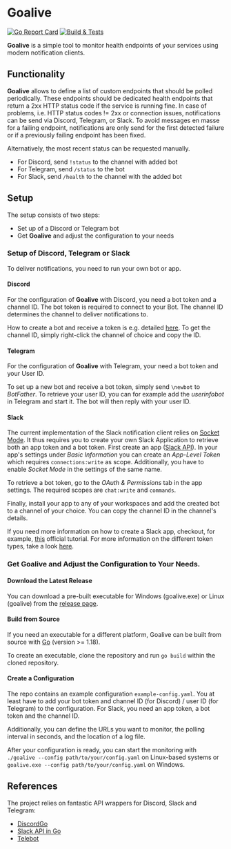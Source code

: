 # Goalive
[![Go Report Card](https://goreportcard.com/badge/github.com/Stef2k16/goalive)](https://goreportcard.com/report/github.com/Stef2k16/goalive)
[![Build & Tests](https://github.com/Stef2k16/goalive/actions/workflows/pipeline.yml/badge.svg)](https://github.com/Stef2k16/goalive/actions)

**Goalive** is a simple tool to monitor health endpoints of your services using modern notification
clients.

## Functionality
**Goalive** allows to define a list of custom endpoints that should be polled periodically. These endpoints should be
dedicated health endpoints that return a 2xx HTTP status code if the service is running fine.
In case of problems, i.e. HTTP status codes != 2xx or connection issues, notifications can be send via Discord, 
Telegram, or Slack. To avoid messages en masse for a failing endpoint, notifications are only
send for the first detected failure or if a previously failing endpoint has been fixed.

Alternatively, the most recent status can be requested manually. 
- For Discord, send `!status` to the channel with added bot
- For Telegram, send `/status` to the bot
- For Slack, send `/health` to the channel with the added bot

## Setup
The setup consists of two steps:
- Set up of a Discord or Telegram bot
- Get **Goalive** and adjust the configuration to your needs

### Setup of Discord, Telegram or Slack
To deliver notifications, you need to run your own bot or app.

#### Discord
For the configuration of **Goalive** with Discord, you need a bot token and a channel ID. The bot token is required to 
connect to your Bot. The channel ID determines the channel to deliver notifications to.

How to create a bot and receive a token is e.g. detailed [here](https://www.writebots.com/discord-bot-token/).
To get the channel ID, simply right-click the channel of choice and copy the ID.

#### Telegram
For the configuration of **Goalive** with Telegram, your need a bot token and your User ID.

To set up a new bot and receive a bot token, simply send `\newbot` to _BotFather_. To retrieve your user ID, you can for
example add the _userinfobot_ in Telegram and start it. The bot will then reply with your user ID.

#### Slack
The current implementation of the Slack notification client relies on 
[Socket Mode](https://api.slack.com/apis/connections/socket). It thus requires you to create your own
Slack Application to retrieve both an app token and a bot token. First create an app ([Slack API](https://api.slack.com/apps)).
In your app's settings under _Basic Information_ you can create an _App-Level Token_ which requires `connections:write` as scope.
Additionally, you have to enable _Socket Mode_ in the settings of the same name.

To retrieve a bot token, go to the _OAuth & Permissions_ tab in the app settings. The required
scopes are `chat:write` and `commands`.

Finally, install your app to any of your workspaces and add the created bot to a channel of your choice. You can copy
the channel ID in the channel's details.

If you need more information on how to create a Slack app, checkout, for example, [this](https://api.slack.com/authentication/basics#scopes)
official tutorial. For more information on the different token types, take a look [here](https://api.slack.com/authentication/token-types#bot).

### Get Goalive and Adjust the Configuration to Your Needs.
#### Download the Latest Release
You can download a pre-built executable for Windows (goalive.exe) or Linux (goalive) from 
the [release page](https://github.com/Stef2k16/goalive/releases).

#### Build from Source
If you need an executable for a different platform, Goalive can be built from source with
[Go](https://golang.org/dl/) (version >= 1.18).

To create an executable, clone the repository and run `go build` within the cloned repository. 

#### Create a Configuration
The repo contains an example configuration
`example-config.yaml`. You at least have to add your bot token and channel ID (for Discord) / user ID (for Telegram)
to the configuration. For Slack, you need an app token, a bot token and the channel ID.

Additionally, you can define the URLs you want to monitor, the polling interval in seconds, and the location of a log 
file.

After your configuration is ready, you can start the monitoring with `./goalive --config path/to/your/config.yaml`
on Linux-based systems or `goalive.exe --config path/to/your/config.yaml` on Windows.

## References
The project relies on fantastic API wrappers for Discord, Slack and Telegram:
- [DiscordGo](https://github.com/bwmarrin/discordgo)
- [Slack API in Go](https://github.com/slack-go/slack)
- [Telebot](https://github.com/tucnak/telebot)
